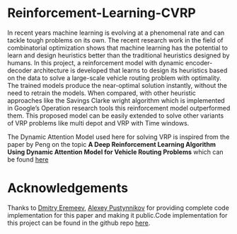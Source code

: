 # Reinforcement-Learning-CVRP
In recent years machine learning is evolving at a phenomenal rate and can tackle tough problems on its own. The recent research work in the field of combinatorial optimization shows that machine learning has the potential to learn and design heuristics better than the traditional heuristics designed by humans. In this project, a reinforcement model with dynamic encoder-decoder architecture is developed that learns to design its heuristics based on the data to solve a large-scale
vehicle routing problem with optimality. The trained models produce the near-optimal solution instantly, without the need to retrain the models. When compared, with other heuristic approaches like the Savings Clarke wright algorithm which is implemented in Google’s Operation research tools this reinforcement model outperformed them. This proposed model can be easily extended to solve other variants of VRP problems like multi depot and VRP with Time windows.

The Dynamic Attention Model used here for solving VRP is inspired from the paper by Peng on the topic **A Deep Reinforcement Learning Algorithm Using Dynamic Attention Model for Vehicle Routing Problems** which can be found [here](https://arxiv.org/abs/2002.03282)

# Acknowledgements
Thanks to [Dmitry Eremeev](https://github.com/d-eremeev/), [Alexey Pustynnikov](https://github.com/alexeypustynnikov) for providing complete code implementation for this paper and making it public.Code implementation for this project can be found in the github repo [here](https://github.com/d-eremeev/ADM-VRP).
